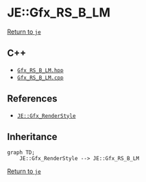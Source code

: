 # JE::Gfx_RS_B_LM

[Return to `je`](/docs/je.md)

## C++

- [`Gfx_RS_B_LM.hpp`](/src/je/Gfx_RS_B_LM.hpp)
- [`Gfx_RS_B_LM.cpp`](/src/je/Gfx_RS_B_LM.cpp)

## References

- [`JE::Gfx_RenderStyle`](/docs/je/Gfx_RenderStyle.md)

## Inheritance

```mermaid
graph TD;
    JE::Gfx_RenderStyle --> JE::Gfx_RS_B_LM
```

[Return to `je`](/docs/je.md)